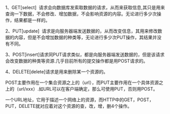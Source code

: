 1、GET[select]  请求会向数据库发索取数据的请求，从而来获取信息,其只是用来查询一下数据，不会修改、增加数据，不会影响资源的内容。无论进行多少次操作，结果都是一样的。

2、PUT[update]  请求是向服务器端发送数据的，从而改变信息，其用来修改数据的内容，但是不会增加数据的种类等，无论进行多少次PUT操作，其结果并没有不同。

3、POST[insert]请求同PUT请求类似，都是向服务器端发送数据的，但是该请求会改变数据的种类等资源.几乎目前所有的提交操作都是用POST请求的。

4、DELETE[delete]请求是用来删除某一个资源的。

POST主要作用在一个集合资源之上的（url），而PUT主要作用在一个具体资源之上的（url/xxx）.如URL可以在客户端确定，那么可使用PUT，否则用POST。

一个URL地址，它用于描述一个网络上的资源，而HTTP中的GET，POST，PUT，DELETE就对应着对这个资源的查，改，增，删4个操作。

